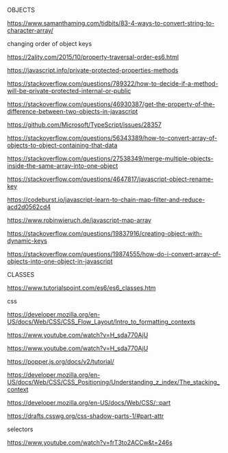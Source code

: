 OBJECTS



https://www.samanthaming.com/tidbits/83-4-ways-to-convert-string-to-character-array/

changing order of object keys

https://2ality.com/2015/10/property-traversal-order-es6.html

https://javascript.info/private-protected-properties-methods

https://stackoverflow.com/questions/789322/how-to-decide-if-a-method-will-be-private-protected-internal-or-public


https://stackoverflow.com/questions/46930387/get-the-property-of-the-difference-between-two-objects-in-javascript

https://github.com/Microsoft/TypeScript/issues/28357


https://stackoverflow.com/questions/56343389/how-to-convert-array-of-objects-to-object-containing-that-data

https://stackoverflow.com/questions/27538349/merge-multiple-objects-inside-the-same-array-into-one-object

https://stackoverflow.com/questions/4647817/javascript-object-rename-key

https://codeburst.io/javascript-learn-to-chain-map-filter-and-reduce-acd2d0562cd4

https://www.robinwieruch.de/javascript-map-array

https://stackoverflow.com/questions/19837916/creating-object-with-dynamic-keys

https://stackoverflow.com/questions/19874555/how-do-i-convert-array-of-objects-into-one-object-in-javascript

CLASSES


https://www.tutorialspoint.com/es6/es6_classes.htm


css

https://developer.mozilla.org/en-US/docs/Web/CSS/CSS_Flow_Layout/Intro_to_formatting_contexts

https://www.youtube.com/watch?v=H_sda770AjU

https://www.youtube.com/watch?v=H_sda770AjU

https://popper.js.org/docs/v2/tutorial/

https://developer.mozilla.org/en-US/docs/Web/CSS/CSS_Positioning/Understanding_z_index/The_stacking_context



https://developer.mozilla.org/en-US/docs/Web/CSS/::part

https://drafts.csswg.org/css-shadow-parts-1/#part-attr

selectors

https://www.youtube.com/watch?v=frT3to2ACCw&t=246s
